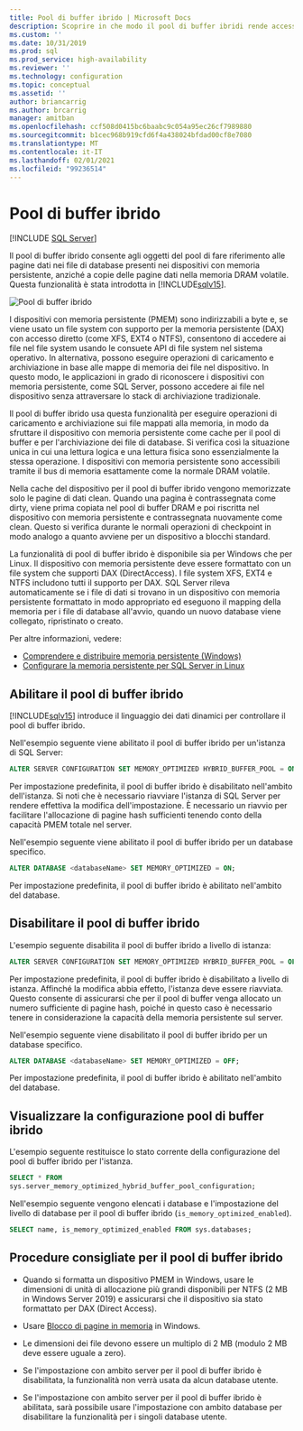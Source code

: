 ```yaml
---
title: Pool di buffer ibrido | Microsoft Docs
description: Scoprire in che modo il pool di buffer ibridi rende accessibili i dispositivi di memoria permanenti tramite il bus di memoria. Attivare o disattivare questa funzionalità di SQL Server 2019 e visualizzare le procedure consigliate.
ms.custom: ''
ms.date: 10/31/2019
ms.prod: sql
ms.prod_service: high-availability
ms.reviewer: ''
ms.technology: configuration
ms.topic: conceptual
ms.assetid: ''
author: briancarrig
ms.author: brcarrig
manager: amitban
ms.openlocfilehash: ccf508d0415bc6baabc9c054a95ec26cf7989880
ms.sourcegitcommit: b1cec968b919cfd6f4a438024bfdad00cf8e7080
ms.translationtype: MT
ms.contentlocale: it-IT
ms.lasthandoff: 02/01/2021
ms.locfileid: "99236514"
---
```

# <a name="hybrid-buffer-pool"></a>Pool di buffer ibrido
 [!INCLUDE [SQL Server](../../includes/applies-to-version/sqlserver.md)]

Il pool di buffer ibrido consente agli oggetti del pool di fare riferimento alle pagine dati nei file di database presenti nei dispositivi con memoria persistente, anziché a copie delle pagine dati nella memoria DRAM volatile. Questa funzionalità è stata introdotta in [!INCLUDE[sqlv15](../../includes/sssql19-md.md)].

![Pool di buffer ibrido](./media/hybrid-buffer-pool.png)

I dispositivi con memoria persistente (PMEM) sono indirizzabili a byte e, se viene usato un file system con supporto per la memoria persistente (DAX) con accesso diretto (come XFS, EXT4 o NTFS), consentono di accedere ai file nel file system usando le consuete API di file system nel sistema operativo. In alternativa, possono eseguire operazioni di caricamento e archiviazione in base alle mappe di memoria dei file nel dispositivo. In questo modo, le applicazioni in grado di riconoscere i dispositivi con memoria persistente, come SQL Server, possono accedere ai file nel dispositivo senza attraversare lo stack di archiviazione tradizionale.

Il pool di buffer ibrido usa questa funzionalità per eseguire operazioni di caricamento e archiviazione sui file mappati alla memoria, in modo da sfruttare il dispositivo con memoria persistente come cache per il pool di buffer e per l'archiviazione dei file di database. Si verifica così la situazione unica in cui una lettura logica e una lettura fisica sono essenzialmente la stessa operazione. I dispositivi con memoria persistente sono accessibili tramite il bus di memoria esattamente come la normale DRAM volatile.

Nella cache del dispositivo per il pool di buffer ibrido vengono memorizzate solo le pagine di dati clean. Quando una pagina è contrassegnata come dirty, viene prima copiata nel pool di buffer DRAM e poi riscritta nel dispositivo con memoria persistente e contrassegnata nuovamente come clean. Questo si verifica durante le normali operazioni di checkpoint in modo analogo a quanto avviene per un dispositivo a blocchi standard.

La funzionalità di pool di buffer ibrido è disponibile sia per Windows che per Linux. Il dispositivo con memoria persistente deve essere formattato con un file system che supporti DAX (DirectAccess). I file system XFS, EXT4 e NTFS includono tutti il supporto per DAX. SQL Server rileva automaticamente se i file di dati si trovano in un dispositivo con memoria persistente formattato in modo appropriato ed eseguono il mapping della memoria per i file di database all'avvio, quando un nuovo database viene collegato, ripristinato o creato.

Per altre informazioni, vedere:

* [Comprendere e distribuire memoria persistente (Windows)](/windows-server/storage/storage-spaces/deploy-pmem/)
* [Configurare la memoria persistente per SQL Server in Linux](../../linux/sql-server-linux-configure-pmem.md)


## <a name="enable-hybrid-buffer-pool"></a>Abilitare il pool di buffer ibrido

[!INCLUDE[sqlv15](../../includes/sssql19-md.md)] introduce il linguaggio dei dati dinamici per controllare il pool di buffer ibrido.

Nell'esempio seguente viene abilitato il pool di buffer ibrido per un'istanza di SQL Server:

```sql
ALTER SERVER CONFIGURATION SET MEMORY_OPTIMIZED HYBRID_BUFFER_POOL = ON;
```

Per impostazione predefinita, il pool di buffer ibrido è disabilitato nell'ambito dell'istanza. Si noti che è necessario riavviare l'istanza di SQL Server per rendere effettiva la modifica dell'impostazione. È necessario un riavvio per facilitare l'allocazione di pagine hash sufficienti tenendo conto della capacità PMEM totale nel server.

Nell'esempio seguente viene abilitato il pool di buffer ibrido per un database specifico.

```sql
ALTER DATABASE <databaseName> SET MEMORY_OPTIMIZED = ON;
```

Per impostazione predefinita, il pool di buffer ibrido è abilitato nell'ambito del database.

## <a name="disable-hybrid-buffer-pool"></a>Disabilitare il pool di buffer ibrido

L'esempio seguente disabilita il pool di buffer ibrido a livello di istanza:

```sql
ALTER SERVER CONFIGURATION SET MEMORY_OPTIMIZED HYBRID_BUFFER_POOL = OFF;
```

Per impostazione predefinita, il pool di buffer ibrido è disabilitato a livello di istanza. Affinché la modifica abbia effetto, l'istanza deve essere riavviata. Questo consente di assicurarsi che per il pool di buffer venga allocato un numero sufficiente di pagine hash, poiché in questo caso è necessario tenere in considerazione la capacità della memoria persistente sul server.

Nell'esempio seguente viene disabilitato il pool di buffer ibrido per un database specifico.

```sql
ALTER DATABASE <databaseName> SET MEMORY_OPTIMIZED = OFF;
```

Per impostazione predefinita, il pool di buffer ibrido è abilitato nell'ambito del database.

## <a name="view-hybrid-buffer-pool-configuration"></a>Visualizzare la configurazione pool di buffer ibrido

L'esempio seguente restituisce lo stato corrente della configurazione del pool di buffer ibrido per l'istanza.

```sql
SELECT * FROM
sys.server_memory_optimized_hybrid_buffer_pool_configuration;
```

Nell'esempio seguente vengono elencati i database e l'impostazione del livello di database per il pool di buffer ibrido (`is_memory_optimized_enabled`).

```sql
SELECT name, is_memory_optimized_enabled FROM sys.databases;
```

## <a name="best-practices-for-hybrid-buffer-pool"></a>Procedure consigliate per il pool di buffer ibrido

 - Quando si formatta un dispositivo PMEM in Windows, usare le dimensioni di unità di allocazione più grandi disponibili per NTFS (2 MB in Windows Server 2019) e assicurarsi che il dispositivo sia stato formattato per DAX (Direct Access).

 - Usare [Blocco di pagine in memoria](./enable-the-lock-pages-in-memory-option-windows.md) in Windows.

 - Le dimensioni dei file devono essere un multiplo di 2 MB (modulo 2 MB deve essere uguale a zero).

 - Se l'impostazione con ambito server per il pool di buffer ibrido è disabilitata, la funzionalità non verrà usata da alcun database utente.

 - Se l'impostazione con ambito server per il pool di buffer ibrido è abilitata, sarà possibile usare l'impostazione con ambito database per disabilitare la funzionalità per i singoli database utente.
